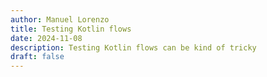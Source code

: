 ```yaml
---
author: Manuel Lorenzo
title: Testing Kotlin flows
date: 2024-11-08
description: Testing Kotlin flows can be kind of tricky
draft: false
---
```


